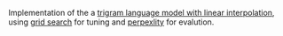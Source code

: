 Implementation of the a [trigram language model with linear interpolation](https://en.wikipedia.org/wiki/N-gram), using [grid search](https://en.wikipedia.org/wiki/Hyperparameter_optimization#Grid_search) for tuning and [perpexlity](https://en.wikipedia.org/wiki/Perplexity) for evalution.

